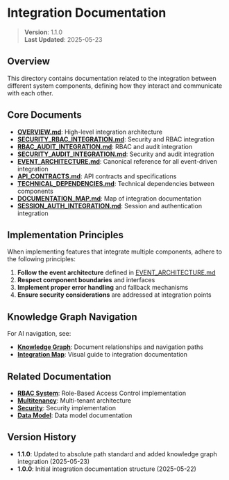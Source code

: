 
# Integration Documentation

> **Version**: 1.1.0  
> **Last Updated**: 2025-05-23

## Overview

This directory contains documentation related to the integration between different system components, defining how they interact and communicate with each other.

## Core Documents

- **[OVERVIEW.md](docs/integration/OVERVIEW.md)**: High-level integration architecture
- **[SECURITY_RBAC_INTEGRATION.md](docs/integration/SECURITY_RBAC_INTEGRATION.md)**: Security and RBAC integration
- **[RBAC_AUDIT_INTEGRATION.md](docs/integration/RBAC_AUDIT_INTEGRATION.md)**: RBAC and audit integration
- **[SECURITY_AUDIT_INTEGRATION.md](docs/integration/SECURITY_AUDIT_INTEGRATION.md)**: Security and audit integration
- **[EVENT_ARCHITECTURE.md](docs/integration/EVENT_ARCHITECTURE.md)**: Canonical reference for all event-driven integration
- **[API_CONTRACTS.md](docs/integration/API_CONTRACTS.md)**: API contracts and specifications
- **[TECHNICAL_DEPENDENCIES.md](docs/integration/TECHNICAL_DEPENDENCIES.md)**: Technical dependencies between components
- **[DOCUMENTATION_MAP.md](docs/integration/DOCUMENTATION_MAP.md)**: Map of integration documentation
- **[SESSION_AUTH_INTEGRATION.md](docs/integration/SESSION_AUTH_INTEGRATION.md)**: Session and authentication integration

## Implementation Principles

When implementing features that integrate multiple components, adhere to the following principles:

1. **Follow the event architecture** defined in [EVENT_ARCHITECTURE.md](docs/integration/EVENT_ARCHITECTURE.md)
2. **Respect component boundaries** and interfaces
3. **Implement proper error handling** and fallback mechanisms
4. **Ensure security considerations** are addressed at integration points

## Knowledge Graph Navigation

For AI navigation, see:
- **[Knowledge Graph](docs/KNOWLEDGE_GRAPH.md)**: Document relationships and navigation paths
- **[Integration Map](docs/documentation-maps/INTEGRATION_MAP.md)**: Visual guide to integration documentation

## Related Documentation

- **[RBAC System](docs/rbac)**: Role-Based Access Control implementation
- **[Multitenancy](docs/multitenancy)**: Multi-tenant architecture
- **[Security](docs/security)**: Security implementation
- **[Data Model](docs/data-model)**: Data model documentation

## Version History

- **1.1.0**: Updated to absolute path standard and added knowledge graph integration (2025-05-23)
- **1.0.0**: Initial integration documentation structure (2025-05-22)

